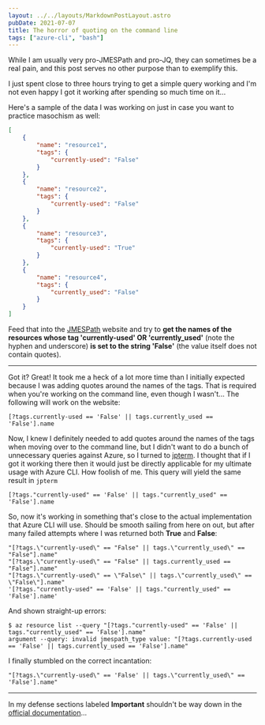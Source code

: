 ```yaml
---
layout: ../../layouts/MarkdownPostLayout.astro
pubDate: 2021-07-07
title: The horror of quoting on the command line
tags: ["azure-cli", "bash"]
---
```

While I am usually very pro-JMESPath and pro-JQ, they can sometimes be a real pain, and this post serves no other purpose than to exemplify this.

I just spent close to three hours trying to get a simple query working and I'm not even happy I got it working after spending so much time on it...

Here's a sample of the data I was working on just in case you want to practice masochism as well:

```json
[
    {
        "name": "resource1",
        "tags": {
            "currently-used": "False"
        }
    },
    {
        "name": "resource2",
        "tags": {
            "currently-used": "False"
        }
    },
    {
        "name": "resource3",
        "tags": {
            "currently-used": "True"
        }
    },
    {
        "name": "resource4",
        "tags": {
            "currently_used": "False"
        }
    }
]
```

Feed that into the [JMESPath](https://jmespath.org/ "JMESPath is a query language for JSON") website and try to **get the names of the resources whose tag 'currently-used' OR 'currently_used'** (note the hyphen and underscore) **is set to the string 'False'** (the value itself does not contain quotes).

***

Got it? Great! It took me a heck of a lot more time than I initially expected because I was adding quotes around the names of the tags. That is required when you're working on the command line, even though I wasn't... The following will work on the website:

```plaintext
[?tags.currently-used == 'False' || tags.currently_used == 'False'].name
```

Now, I knew I definitely needed to add quotes around the names of the tags when moving over to the command line, but I didn't want to do a bunch of unnecessary queries against Azure, so I turned to [jpterm](https://github.com/jmespath/jmespath.terminal "JMESPath exploration tool in the terminal"). I thought that if I got it working there then it would just be directly applicable for my ultimate usage with Azure CLI. How foolish of me. This query will yield the same result in `jpterm`

```plaintext
[?tags."currently-used" == 'False' || tags."currently_used" == 'False'].name
```

So, now it's working in something that's close to the actual implementation that Azure CLI will use. Should be smooth sailing from here on out, but after many failed attempts where I was returned both **True** and **False**:

```plaintext
"[?tags.\"currently-used\" == "False" || tags.\"currently_used\" == "False"].name"
"[?tags.\"currently-used\" == "False" || tags.currently_used == "False"].name"
"[?tags.\"currently-used\" == \"False\" || tags.\"currently_used\" == \"False\"].name"
'[?tags."currently-used" == 'False' || tags."currently_used" == 'False'].name'
```

And shown straight-up errors:

```console
$ az resource list --query "[?tags."currently-used" == 'False' || tags."currently_used" == 'False'].name"
argument --query: invalid jmespath_type value: "[?tags.currently-used == 'False' || tags.currently_used == 'False'].name"
```

I finally stumbled on the correct incantation:

```plaintext
"[?tags.\"currently-used\" == 'False' || tags.\"currently_used\" == 'False'].name"
```

***

In my defense sections labeled **Important** shouldn't be way down in the [official documentation](https://docs.microsoft.com/en-us/cli/azure/query-azure-cli#filter-arrays "Documentation to query Azure CLI command output")...
